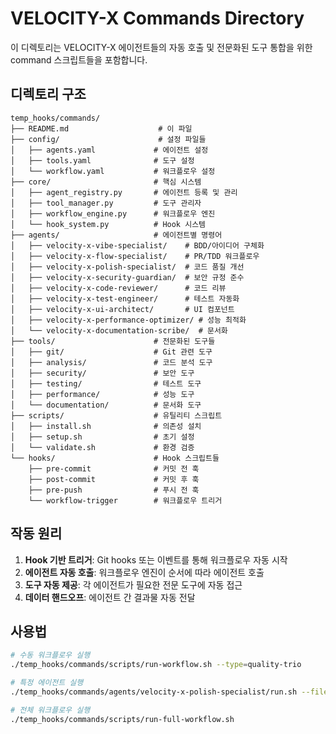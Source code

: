 # VELOCITY-X Commands Directory

이 디렉토리는 VELOCITY-X 에이전트들의 자동 호출 및 전문화된 도구 통합을 위한 command 스크립트들을 포함합니다.

## 디렉토리 구조

```
temp_hooks/commands/
├── README.md                    # 이 파일
├── config/                      # 설정 파일들
│   ├── agents.yaml             # 에이전트 설정
│   ├── tools.yaml              # 도구 설정
│   └── workflow.yaml           # 워크플로우 설정
├── core/                       # 핵심 시스템
│   ├── agent_registry.py       # 에이전트 등록 및 관리
│   ├── tool_manager.py         # 도구 관리자
│   ├── workflow_engine.py      # 워크플로우 엔진
│   └── hook_system.py          # Hook 시스템
├── agents/                     # 에이전트별 명령어
│   ├── velocity-x-vibe-specialist/    # BDD/아이디어 구체화
│   ├── velocity-x-flow-specialist/    # PR/TDD 워크플로우
│   ├── velocity-x-polish-specialist/  # 코드 품질 개선
│   ├── velocity-x-security-guardian/  # 보안 규정 준수
│   ├── velocity-x-code-reviewer/      # 코드 리뷰
│   ├── velocity-x-test-engineer/      # 테스트 자동화
│   ├── velocity-x-ui-architect/       # UI 컴포넌트
│   ├── velocity-x-performance-optimizer/ # 성능 최적화
│   └── velocity-x-documentation-scribe/  # 문서화
├── tools/                      # 전문화된 도구들
│   ├── git/                    # Git 관련 도구
│   ├── analysis/               # 코드 분석 도구
│   ├── security/               # 보안 도구
│   ├── testing/                # 테스트 도구
│   ├── performance/            # 성능 도구
│   └── documentation/          # 문서화 도구
├── scripts/                    # 유틸리티 스크립트
│   ├── install.sh              # 의존성 설치
│   ├── setup.sh                # 초기 설정
│   └── validate.sh             # 환경 검증
└── hooks/                      # Hook 스크립트들
    ├── pre-commit              # 커밋 전 훅
    ├── post-commit             # 커밋 후 훅
    ├── pre-push                # 푸시 전 훅
    └── workflow-trigger        # 워크플로우 트리거
```

## 작동 원리

1. **Hook 기반 트리거**: Git hooks 또는 이벤트를 통해 워크플로우 자동 시작
2. **에이전트 자동 호출**: 워크플로우 엔진이 순서에 따라 에이전트 호출
3. **도구 자동 제공**: 각 에이전트가 필요한 전문 도구에 자동 접근
4. **데이터 핸드오프**: 에이전트 간 결과물 자동 전달

## 사용법

```bash
# 수동 워크플로우 실행
./temp_hooks/commands/scripts/run-workflow.sh --type=quality-trio

# 특정 에이전트 실행
./temp_hooks/commands/agents/velocity-x-polish-specialist/run.sh --file=src/example.py

# 전체 워크플로우 실행
./temp_hooks/commands/scripts/run-full-workflow.sh
```